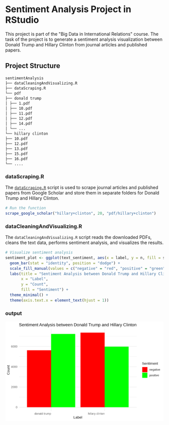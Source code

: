 # Sentiment Analysis Project in RStudio

This project is part of the "Big Data in International Relations" course. The task of the project is to generate a sentiment analysis visualization between Donald Trump and Hillary Clinton from journal articles and published papers.


## Project Structure
```
sentimentAnalysis
├── dataCleaningAndVisualizing.R
├── dataScraping.R
└── pdf
├── donald trump
│ ├── 1.pdf
│ ├── 10.pdf
│ ├── 11.pdf
│ ├── 12.pdf
│ ├── 14.pdf
│ └── ...
└── hillary clinton
├── 10.pdf
├── 12.pdf
├── 13.pdf
├── 15.pdf
├── 16.pdf
└── ....
```

### dataScraping.R

The [`dataScraping.R`](https://github.com/muhammad-zulfikar/googleScholarPdfScraping) script is used to scrape journal articles and published papers from Google Scholar and store them in separate folders for Donald Trump and Hillary Clinton.

```R
# Run the function
scrape_google_scholar("hillary+clinton", 20, "pdf/hillary+clinton")
```

### dataCleaningAndVisualizing.R

The `dataCleaningAndVisualizing.R` script reads the downloaded PDFs, cleans the text data, performs sentiment analysis, and visualizes the results.

```R
# Visualize sentiment analysis
sentiment_plot <- ggplot(text_sentiment, aes(x = label, y = n, fill = sentiment)) +
  geom_bar(stat = "identity", position = "dodge") +
  scale_fill_manual(values = c("negative" = "red", "positive" = "green")) +
  labs(title = "Sentiment Analysis between Donald Trump and Hillary Clinton",
       x = "Label",
       y = "Count",
       fill = "Sentiment") +
  theme_minimal() +
  theme(axis.text.x = element_text(hjust = 1))
```

### output

![sentimentAnalysis(Journal).png](output/sentimentAnalysis(Journal).png)
